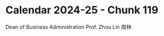 # Calendar 2024-25 - Chunk 119

<!-- Chunk tokens: 6, Enriched tokens: 10 -->

Dean of Business Administration
Prof. Zhou Lin 周林